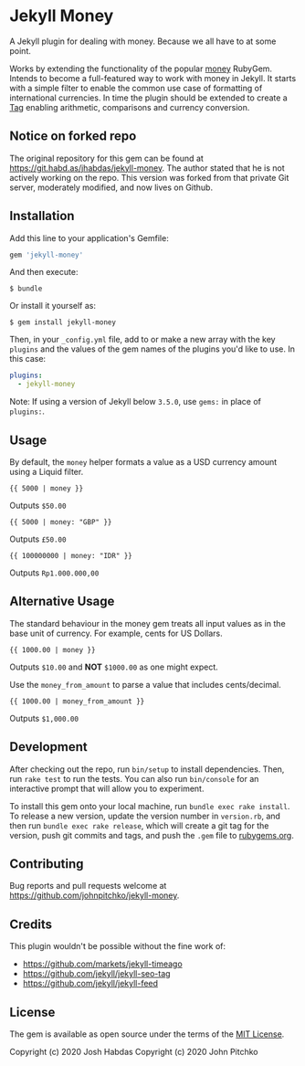 # Jekyll Money

A Jekyll plugin for dealing with money. Because we all have to at some point.

Works by extending the functionality of the popular [money](https://rubygems.org/gems/money) RubyGem. Intends to become a full-featured way to work with money in Jekyll. It starts with a simple filter to enable the common use case of formatting of international currencies. In time the plugin should be extended to create a [Tag](jekyllrb.com/docs/plugins/#tags) enabling arithmetic, comparisons and currency conversion.

## Notice on forked repo

The original repository for this gem can be found at https://git.habd.as/jhabdas/jekyll-money. The author stated that he is not actively working on the repo. This version was forked from that private Git server, moderately modified, and now lives on Github.

## Installation

Add this line to your application's Gemfile:

```ruby
gem 'jekyll-money'
```

And then execute:

    $ bundle

Or install it yourself as:

    $ gem install jekyll-money

Then, in your `_config.yml` file, add to or make a new array with the key `plugins` and the values of the gem names of the plugins you'd like to use. In this case:

```yaml
plugins:
  - jekyll-money
```
Note: If using a version of Jekyll below `3.5.0`, use `gems:` in place of `plugins:`.

## Usage

By default, the `money` helper formats a value as a USD currency amount using a Liquid filter.

```liquid
{{ 5000 | money }}
```
Outputs `$50.00`

```liquid
{{ 5000 | money: "GBP" }}
```
Outputs `£50.00`

```liquid
{{ 100000000 | money: "IDR" }}
```
Outputs `Rp1.000.000,00`

## Alternative Usage

The standard behaviour in the money gem treats all input values as in the base unit of currency. For example, cents for US Dollars.

```liquid
{{ 1000.00 | money }}
```
Outputs `$10.00` and **NOT** `$1000.00` as one might expect.

Use the `money_from_amount` to parse a value that includes cents/decimal.
```liquid
{{ 1000.00 | money_from_amount }}
```
Outputs `$1,000.00`

## Development

After checking out the repo, run `bin/setup` to install dependencies. Then, run `rake test` to run the tests. You can also run `bin/console` for an interactive prompt that will allow you to experiment.

To install this gem onto your local machine, run `bundle exec rake install`. To release a new version, update the version number in `version.rb`, and then run `bundle exec rake release`, which will create a git tag for the version, push git commits and tags, and push the `.gem` file to [rubygems.org](https://rubygems.org).

## Contributing

Bug reports and pull requests welcome at https://github.com/johnpitchko/jekyll-money.

## Credits

This plugin wouldn't be possible without the fine work of:

- https://github.com/markets/jekyll-timeago
- https://github.com/jekyll/jekyll-seo-tag
- https://github.com/jekyll/jekyll-feed

## License

The gem is available as open source under the terms of the [MIT License](http://opensource.org/licenses/MIT).

Copyright (c) 2020 Josh Habdas
Copyright (c) 2020 John Pitchko
